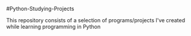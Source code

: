 #Python-Studying-Projects

This repository consists of a selection of programs/projects I've created while learning programming in Python
